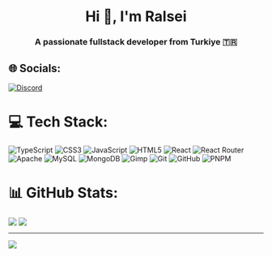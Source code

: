 <h1 align="center">Hi 👋, I'm Ralsei</h1>
<h3 align="center">A passionate fullstack developer from Turkiye 🇹🇷️</h3>


## 🌐 Socials:
[![Discord](https://img.shields.io/badge/Discord-%237289DA.svg?logo=discord&logoColor=white)](https://discord.gg/users/fluffycutegoatboi) 

# 💻 Tech Stack:
![TypeScript](https://img.shields.io/badge/typescript-%23007ACC.svg?style=for-the-badge&logo=typescript&logoColor=white) ![CSS3](https://img.shields.io/badge/css3-%231572B6.svg?style=for-the-badge&logo=css3&logoColor=white) ![JavaScript](https://img.shields.io/badge/javascript-%23323330.svg?style=for-the-badge&logo=javascript&logoColor=%23F7DF1E) ![HTML5](https://img.shields.io/badge/html5-%23E34F26.svg?style=for-the-badge&logo=html5&logoColor=white) ![React](https://img.shields.io/badge/react-%2320232a.svg?style=for-the-badge&logo=react&logoColor=%2361DAFB) ![React Router](https://img.shields.io/badge/React_Router-CA4245?style=for-the-badge&logo=react-router&logoColor=white) ![Apache](https://img.shields.io/badge/apache-%23D42029.svg?style=for-the-badge&logo=apache&logoColor=white) ![MySQL](https://img.shields.io/badge/mysql-4479A1.svg?style=for-the-badge&logo=mysql&logoColor=white) ![MongoDB](https://img.shields.io/badge/MongoDB-%234ea94b.svg?style=for-the-badge&logo=mongodb&logoColor=white) ![Gimp](https://img.shields.io/badge/Gimp-657D8B?style=for-the-badge&logo=gimp&logoColor=FFFFFF) ![Git](https://img.shields.io/badge/git-%23F05033.svg?style=for-the-badge&logo=git&logoColor=white) ![GitHub](https://img.shields.io/badge/github-%23121011.svg?style=for-the-badge&logo=github&logoColor=white) ![PNPM](https://img.shields.io/badge/pnpm-%234a4a4a.svg?style=for-the-badge&logo=pnpm&logoColor=f69220)

# 📊 GitHub Stats:

<img h=200 align="center" src="https://github-readme-stats.vercel.app/api?username=developerRalsei&theme=tokyonight&hide_border=false&include_all_commits=false&count_private=true" />

<img h=200 align="center" src="https://github-readme-stats.vercel.app/api/top-langs/?username=developerRalsei&theme=tokyonight&hide_border=false&include_all_commits=false&count_private=false&layout=compact" />

---
[![](https://visitcount.itsvg.in/api?id=developerRalsei&icon=0&color=0)](https://visitcount.itsvg.in)

<!-- Proudly created with GPRM ( https://gprm.itsvg.in ) -->
